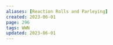 ```yaml
---
aliases: [Reaction Rolls and Parleying]
created: 2023-06-01
page: 296
tags: WWN
updated: 2023-06-01
---
```

